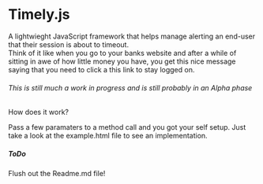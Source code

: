 Timely.js
=========

A lightwieght JavaScript framework that helps manage alerting an end-user that their session is about to timeout.  
Think of it like when you go to your banks website and after a while of sitting in awe of how little money you have, you
get this nice message saying that you need to click a this link to stay logged on.  


###### This is still much a work in progress and is still probably in an Alpha phase

How does it work?

Pass a few paramaters to a method call and you got your self setup.
Just take a look at the example.html file to see an implementation.

##### ToDo
Flush out the Readme.md file!